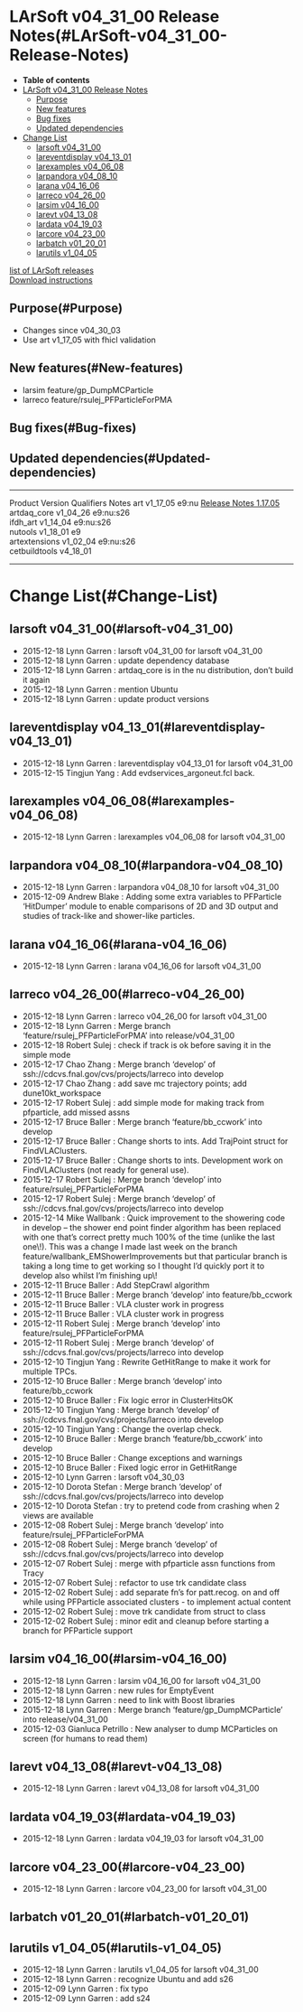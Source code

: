 LArSoft v04\_31\_00 Release Notes(#LArSoft-v04_31_00-Release-Notes)
======================================================================

-   **Table of contents**
-   [LArSoft v04\_31\_00 Release Notes](#LArSoft-v04_31_00-Release-Notes)
    -   [Purpose](#Purpose)
    -   [New features](#New-features)
    -   [Bug fixes](#Bug-fixes)
    -   [Updated dependencies](#Updated-dependencies)
-   [Change List](#Change-List)
    -   [larsoft v04\_31\_00](#larsoft-v04_31_00)
    -   [lareventdisplay v04\_13\_01](#lareventdisplay-v04_13_01)
    -   [larexamples v04\_06\_08](#larexamples-v04_06_08)
    -   [larpandora v04\_08\_10](#larpandora-v04_08_10)
    -   [larana v04\_16\_06](#larana-v04_16_06)
    -   [larreco v04\_26\_00](#larreco-v04_26_00)
    -   [larsim v04\_16\_00](#larsim-v04_16_00)
    -   [larevt v04\_13\_08](#larevt-v04_13_08)
    -   [lardata v04\_19\_03](#lardata-v04_19_03)
    -   [larcore v04\_23\_00](#larcore-v04_23_00)
    -   [larbatch v01\_20\_01](#larbatch-v01_20_01)
    -   [larutils v1\_04\_05](#larutils-v1_04_05)

[list of LArSoft releases](LArSoft_release_list)\
[Download instructions](http://scisoft.fnal.gov/scisoft/bundles/larsoft/v04_31_00/larsoft-v04_31_00.html)

Purpose(#Purpose)
--------------------

-   Changes since v04\_30\_03
-   Use art v1\_17\_05 with fhicl validation

New features(#New-features)
------------------------------

-   larsim feature/gp\_DumpMCParticle
-   larreco feature/rsulej\_PFParticleForPMA

Bug fixes(#Bug-fixes)
------------------------

Updated dependencies(#Updated-dependencies)
----------------------------------------------

  --------------- ------------ ------------ -------------------------------------------------------------------------
  Product         Version      Qualifiers   Notes
  art             v1\_17\_05   e9:nu        [Release Notes 1.17.05](/redmine/projects/art/wiki/Release_Notes_11705)
  artdaq\_core    v1\_04\_26   e9:nu:s26    
  ifdh\_art       v1\_14\_04   e9:nu:s26    
  nutools         v1\_18\_01   e9           
  artextensions   v1\_02\_04   e9:nu:s26    
  cetbuildtools   v4\_18\_01                
  --------------- ------------ ------------ -------------------------------------------------------------------------

Change List(#Change-List)
============================

larsoft v04\_31\_00(#larsoft-v04_31_00)
------------------------------------------

-   2015-12-18 Lynn Garren : larsoft v04\_31\_00 for larsoft v04\_31\_00
-   2015-12-18 Lynn Garren : update dependency database
-   2015-12-18 Lynn Garren : artdaq\_core is in the nu distribution, don’t build it again
-   2015-12-18 Lynn Garren : mention Ubuntu
-   2015-12-18 Lynn Garren : update product versions

lareventdisplay v04\_13\_01(#lareventdisplay-v04_13_01)
----------------------------------------------------------

-   2015-12-18 Lynn Garren : lareventdisplay v04\_13\_01 for larsoft v04\_31\_00
-   2015-12-15 Tingjun Yang : Add evdservices\_argoneut.fcl back.

larexamples v04\_06\_08(#larexamples-v04_06_08)
--------------------------------------------------

-   2015-12-18 Lynn Garren : larexamples v04\_06\_08 for larsoft v04\_31\_00

larpandora v04\_08\_10(#larpandora-v04_08_10)
------------------------------------------------

-   2015-12-18 Lynn Garren : larpandora v04\_08\_10 for larsoft v04\_31\_00
-   2015-12-09 Andrew Blake : Adding some extra variables to PFParticle ‘HitDumper’ module to enable comparisons of 2D and 3D output and studies of track-like and shower-like particles.

larana v04\_16\_06(#larana-v04_16_06)
----------------------------------------

-   2015-12-18 Lynn Garren : larana v04\_16\_06 for larsoft v04\_31\_00

larreco v04\_26\_00(#larreco-v04_26_00)
------------------------------------------

-   2015-12-18 Lynn Garren : larreco v04\_26\_00 for larsoft v04\_31\_00
-   2015-12-18 Lynn Garren : Merge branch ‘feature/rsulej\_PFParticleForPMA’ into release/v04\_31\_00
-   2015-12-18 Robert Sulej : check if track is ok before saving it in the simple mode
-   2015-12-17 Chao Zhang : Merge branch ‘develop’ of ssh://cdcvs.fnal.gov/cvs/projects/larreco into develop
-   2015-12-17 Chao Zhang : add save mc trajectory points; add dune10kt\_workspace
-   2015-12-17 Robert Sulej : add simple mode for making track from pfparticle, add missed assns
-   2015-12-17 Bruce Baller : Merge branch ‘feature/bb\_ccwork’ into develop
-   2015-12-17 Bruce Baller : Change shorts to ints. Add TrajPoint struct for FindVLAClusters.
-   2015-12-17 Bruce Baller : Change shorts to ints. Development work on FindVLAClusters (not ready for general use).
-   2015-12-17 Robert Sulej : Merge branch ‘develop’ into feature/rsulej\_PFParticleForPMA
-   2015-12-17 Robert Sulej : Merge branch ‘develop’ of ssh://cdcvs.fnal.gov/cvs/projects/larreco into develop
-   2015-12-14 Mike Wallbank : Quick improvement to the showering code in develop – the shower end point finder algorithm has been replaced with one that’s correct pretty much 100% of the time (unlike the last one\\!). This was a change I made last week on the branch feature/wallbank\_EMShowerImprovements but that particular branch is taking a long time to get working so I thought I’d quickly port it to develop also whilst I’m finishing up\\!
-   2015-12-11 Bruce Baller : Add StepCrawl algorithm
-   2015-12-11 Bruce Baller : Merge branch ‘develop’ into feature/bb\_ccwork
-   2015-12-11 Bruce Baller : VLA cluster work in progress
-   2015-12-11 Bruce Baller : VLA cluster work in progress
-   2015-12-11 Robert Sulej : Merge branch ‘develop’ into feature/rsulej\_PFParticleForPMA
-   2015-12-11 Robert Sulej : Merge branch ‘develop’ of ssh://cdcvs.fnal.gov/cvs/projects/larreco into develop
-   2015-12-10 Tingjun Yang : Rewrite GetHitRange to make it work for multiple TPCs.
-   2015-12-10 Bruce Baller : Merge branch ‘develop’ into feature/bb\_ccwork
-   2015-12-10 Bruce Baller : Fix logic error in ClusterHitsOK
-   2015-12-10 Tingjun Yang : Merge branch ‘develop’ of ssh://cdcvs.fnal.gov/cvs/projects/larreco into develop
-   2015-12-10 Tingjun Yang : Change the overlap check.
-   2015-12-10 Bruce Baller : Merge branch ‘feature/bb\_ccwork’ into develop
-   2015-12-10 Bruce Baller : Change exceptions and warnings
-   2015-12-10 Bruce Baller : Fixed logic error in GetHitRange
-   2015-12-10 Lynn Garren : larsoft v04\_30\_03
-   2015-12-10 Dorota Stefan : Merge branch ‘develop’ of ssh://cdcvs.fnal.gov/cvs/projects/larreco into develop
-   2015-12-10 Dorota Stefan : try to pretend code from crashing when 2 views are available
-   2015-12-08 Robert Sulej : Merge branch ‘develop’ into feature/rsulej\_PFParticleForPMA
-   2015-12-08 Robert Sulej : Merge branch ‘develop’ of ssh://cdcvs.fnal.gov/cvs/projects/larreco into develop
-   2015-12-07 Robert Sulej : merge with pfparticle assn functions from Tracy
-   2015-12-07 Robert Sulej : refactor to use trk candidate class
-   2015-12-02 Robert Sulej : add separate fn’s for patt.recog. on and off while using PFParticle associated clusters - to implement actual content
-   2015-12-02 Robert Sulej : move trk candidate from struct to class
-   2015-12-02 Robert Sulej : minor edit and cleanup before starting a branch for PFParticle support

larsim v04\_16\_00(#larsim-v04_16_00)
----------------------------------------

-   2015-12-18 Lynn Garren : larsim v04\_16\_00 for larsoft v04\_31\_00
-   2015-12-18 Lynn Garren : new rules for EmptyEvent
-   2015-12-18 Lynn Garren : need to link with Boost libraries
-   2015-12-18 Lynn Garren : Merge branch ‘feature/gp\_DumpMCParticle’ into release/v04\_31\_00
-   2015-12-03 Gianluca Petrillo : New analyser to dump MCParticles on screen (for humans to read them)

larevt v04\_13\_08(#larevt-v04_13_08)
----------------------------------------

-   2015-12-18 Lynn Garren : larevt v04\_13\_08 for larsoft v04\_31\_00

lardata v04\_19\_03(#lardata-v04_19_03)
------------------------------------------

-   2015-12-18 Lynn Garren : lardata v04\_19\_03 for larsoft v04\_31\_00

larcore v04\_23\_00(#larcore-v04_23_00)
------------------------------------------

-   2015-12-18 Lynn Garren : larcore v04\_23\_00 for larsoft v04\_31\_00

larbatch v01\_20\_01(#larbatch-v01_20_01)
--------------------------------------------

larutils v1\_04\_05(#larutils-v1_04_05)
------------------------------------------

-   2015-12-18 Lynn Garren : larutils v1\_04\_05 for larsoft v04\_31\_00
-   2015-12-18 Lynn Garren : recognize Ubuntu and add s26
-   2015-12-09 Lynn Garren : fix typo
-   2015-12-09 Lynn Garren : add s24
